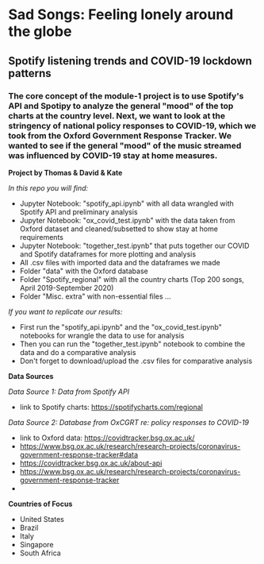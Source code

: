 # Sad Songs: Feeling lonely around the globe 

## Spotify listening trends and COVID-19 lockdown patterns

### The core concept of the module-1 project is to use Spotify's API and Spotipy to analyze the general "mood" of the top charts at the country level. Next, we want to look at the stringency of national policy responses to COVID-19, which we took from the Oxford Government Response Tracker. We wanted to see if the general "mood" of the music streamed was influenced by COVID-19 stay at home measures. 


**Project by Thomas & David & Kate** 

*In this repo you will find:*
 * Jupyter Notebook: "spotify_api.ipynb" with all data wrangled with Spotify API and preliminary analysis
 * Jupyter Notebook: "ox_covid_test.ipynb" with the data taken from Oxford dataset and cleaned/subsetted to show stay at home requirements
 * Jupyter Notebook: "together_test.ipynb" that puts together our COVID and Spotify dataframes for more plotting and analysis
 * All .csv files with imported data and the dataframes we made
 * Folder "data" with the Oxford database
 * Folder "Spotify_regional" with all the country charts (Top 200 songs, April 2019-September 2020)
 * Folder "Misc. extra" with non-essential files 
 ...
 
 *If you want to replicate our results:*
  * First run the "spotify_api.ipynb" and the "ox_covid_test.ipynb" notebooks for wrangle the data to use for analysis
  * Then you can run the "together_test.ipynb" notebook to combine the data and do a comparative analysis
  * Don't forget to download/upload the .csv files for comparative analysis
  
**Data Sources**

*Data Source 1: Data from Spotify API*
 * link to Spotify charts: https://spotifycharts.com/regional

*Data Source 2: Database from OxCGRT re: policy responses to COVID-19*
 * link to Oxford data: https://covidtracker.bsg.ox.ac.uk/
 * https://www.bsg.ox.ac.uk/research/research-projects/coronavirus-government-response-tracker#data
 * https://covidtracker.bsg.ox.ac.uk/about-api
 * https://www.bsg.ox.ac.uk/research/research-projects/coronavirus-government-response-tracker
 * 

**Countries of Focus**

* United States
* Brazil
* Italy
* Singapore
* South Africa
